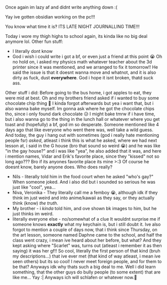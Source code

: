 Once again im lazy af and didnt write anything down :(

Yay ive gotten obsidian working on the pc!!!

You know what time it is‽ ITS LATE NIGHT JOURNALLING TIME!!!

Today i wore my thigh highs to school again, its kinda like no big deal anymore lol. Other fun stuff:
- I literally dont know
- God i wish i could write i got a bf, or even just a friend at this point 😭
Oh no hold on, i asked my physics math whatever teacher about the 3d printer since it was mentioned, and we arranged to fix it tomorrow!!
He said the issue is that it doesnt wanna move and whatnot, and it is also dirty as fuck, dust **everywhere**. God i hope it isnt broken, thatd suck ass.

Other stuff i did:
Before going to the bus home, i got apples to eat, they were mid at best. Oh and my brothers friend asked if i wanted to buy some chocolate chip thing 🥺 I kinda forgot afterwards but yea i want that, but i also wanna bake myself. Im gonna ask where he got the chocolate chips tho, since i only found dark chocolate 😥 I might bake tmrw if i have time, but i also wanna go to the thing in the lunch hall or whatever where you get toast and (hopefully) a bf, god im so desperate. Someone mentioned like 4 days ago that like everyone who went there was, well take a wild guess.
And today, the guy i hang out with sometimes (god i really hate mentioning people fsr) *asked*, atleast i think this is what he asked, where we had next lesson at, i said in the G house (bro that sound so weird 😭) and he was like "in the gay house?" and i was like "yea", he also added that it was, and here i mention names, Vidar and Erik's favorite place, since they "kissed" not so long ago??? Bro if its anyones favorite place its mine >:3 Of course he doesnt know, barely anyone does. Who does really?
- Nils - literally told him in the food court when he asked "who's gay?" When someone joked. And i also did but i sounded so serious he was just like "cool", yea...
- Niva, Veronika - They literally call me a femboy 😭, although idk if they think im just weird and into anime/kawaii as they say, or they actually think (know) *the truth*.
- My brother - i *kinda* told him, and ove shown bk images to him, but he just thinks im weird.
- literally everyone else - no/somewhat of a clue
It wouldnt surprise me if someone knows **exactly** what my keychain is, but i still doubt it.
Ive also forgot to mention a couple of days now, that i think since Thursday, on the art lesson, someone named Daphne came to the school, and half the class went crazy, i mean ive heard about her before, but what? And they kept asking where "Scarlet" was, turns out (atleast i remember it as then saying) it was her gf!! So cool, literally the first person of that kind (bruh my descriptions...) that ive ever met (that kind of way atleast, i mean ive seen others) but its so cool! I never meet foreign people, and for them to be that? Anyways idk why thats such a big deal to me. Well i did learn something, that the other guys do bully people (to some extent) that are like me... Yay :|
Anyways ich will schlafen or whatever now.🐧